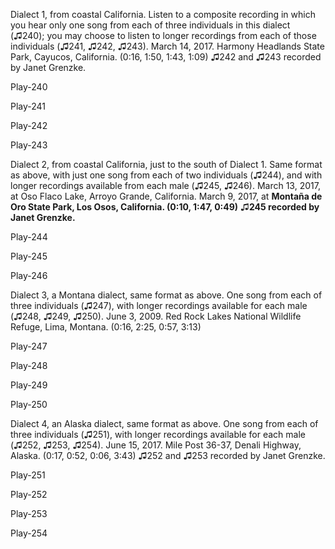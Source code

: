 Dialect 1, from coastal California. Listen to a composite recording in
which you hear only one song from each of three individuals in this
dialect (♫240); you may choose to listen to longer recordings from each
of those individuals (♫241, ♫242, ♫243). March 14, 2017. Harmony
Headlands State Park, Cayucos, California. (0:16, 1:50, 1:43, 1:09) ♫242
and ♫243 recorded by Janet Grenzke.

Play-240

Play-241

Play-242

Play-243

Dialect 2, from coastal California, just to the south of Dialect 1. Same
format as above, with just one song from each of two individuals (♫244),
and with longer recordings available from each male (♫245, ♫246). March
13, 2017, at Oso Flaco Lake, Arroyo Grande, California. March 9, 2017,
at **Montaña de Oro State Park, Los Osos, California. (0:10, 1:47,
0:49)** ♫**245 recorded by Janet Grenzke.**

Play-244

Play-245

Play-246

Dialect 3, a Montana dialect, same format as above. One song from each
of three individuals (♫247), with longer recordings available for each
male (♫248, ♫249, ♫250). June 3, 2009. Red Rock Lakes National Wildlife
Refuge, Lima, Montana. (0:16, 2:25, 0:57, 3:13)

Play-247

Play-248

Play-249

Play-250

Dialect 4, an Alaska dialect, same format as above. One song from each
of three individuals (♫251), with longer recordings available for each
male (♫252, ♫253, ♫254). June 15, 2017. Mile Post 36-37, Denali Highway,
Alaska. (0:17, 0:52, 0:06, 3:43) ♫252 and ♫253 recorded by Janet
Grenzke.

Play-251

Play-252

Play-253

Play-254
